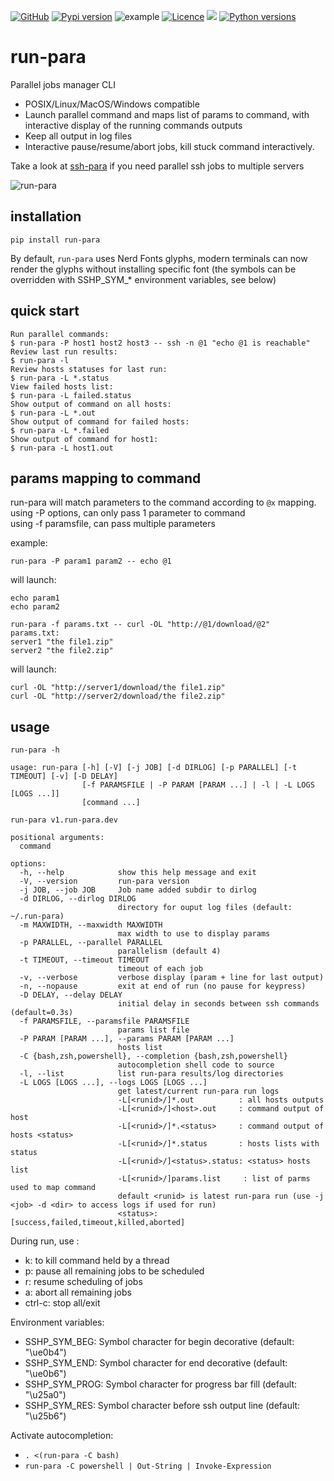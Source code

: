 [![GitHub](https://img.shields.io/badge/GitHub-joknarf%2Frun--para-black?logo=github)](https://github.com/joknarf/run-para)
[![Pypi version](https://img.shields.io/pypi/v/run-para.svg)](https://pypi.org/project/run-para/)
![example](https://github.com/joknarf/run-para/actions/workflows/python-publish.yml/badge.svg)
[![Licence](https://img.shields.io/badge/licence-MIT-blue.svg)](https://shields.io/)
[![](https://pepy.tech/badge/run-para)](https://pepy.tech/project/run-para)
[![Python versions](https://img.shields.io/badge/python-3.6+-blue.svg)](https://shields.io/)



# run-para

Parallel jobs manager CLI

* POSIX/Linux/MacOS/Windows compatible
* Launch parallel command and maps list of params to command, with interactive display of the running commands outputs
* Keep all output in log files
* Interactive pause/resume/abort jobs, kill stuck command interactively.

Take a look at [ssh-para](https://github.com/joknarf/ssh-para) if you need parallel ssh jobs to multiple servers

![run-para](https://github.com/user-attachments/assets/536424fd-20de-4512-a28f-9971d3e3311d)


## installation
```shell
pip install run-para
```
By default, `run-para` uses Nerd Fonts glyphs, modern terminals can now render the glyphs without installing specific font (the symbols can be overridden with SSHP_SYM_* environment variables, see below)

## quick start

```
Run parallel commands:
$ run-para -P host1 host2 host3 -- ssh -n @1 "echo @1 is reachable"
Review last run results:
$ run-para -l
Review hosts statuses for last run:
$ run-para -L *.status
View failed hosts list:
$ run-para -L failed.status
Show output of command on all hosts:
$ run-para -L *.out
Show output of command for failed hosts:
$ run-para -L *.failed
Show output of command for host1:
$ run-para -L host1.out
```

## params mapping to command

run-para will match parameters to the command according to `@x` mapping.  
using -P options, can only pass 1 parameter to command  
using -f paramsfile, can pass multiple parameters  

example:
```shell
run-para -P param1 param2 -- echo @1
```
will launch:
```shell
echo param1
echo param2
```
```shell
run-para -f params.txt -- curl -OL "http://@1/download/@2"
params.txt:
server1 "the file1.zip"
server2 "the file2.zip"
```
will launch:
```shell
curl -OL "http://server1/download/the file1.zip"
curl -OL "http://server2/download/the file2.zip"
```

## usage
```
run-para -h
```
```
usage: run-para [-h] [-V] [-j JOB] [-d DIRLOG] [-p PARALLEL] [-t TIMEOUT] [-v] [-D DELAY]
                [-f PARAMSFILE | -P PARAM [PARAM ...] | -l | -L LOGS [LOGS ...]]
                [command ...]

run-para v1.run-para.dev

positional arguments:
  command

options:
  -h, --help            show this help message and exit
  -V, --version         run-para version
  -j JOB, --job JOB     Job name added subdir to dirlog
  -d DIRLOG, --dirlog DIRLOG
                        directory for ouput log files (default: ~/.run-para)
  -m MAXWIDTH, --maxwidth MAXWIDTH
                        max width to use to display params
  -p PARALLEL, --parallel PARALLEL
                        parallelism (default 4)
  -t TIMEOUT, --timeout TIMEOUT
                        timeout of each job
  -v, --verbose         verbose display (param + line for last output)
  -n, --nopause         exit at end of run (no pause for keypress)
  -D DELAY, --delay DELAY
                        initial delay in seconds between ssh commands (default=0.3s)
  -f PARAMSFILE, --paramsfile PARAMSFILE
                        params list file
  -P PARAM [PARAM ...], --params PARAM [PARAM ...]
                        hosts list
  -C {bash,zsh,powershell}, --completion {bash,zsh,powershell}
                        autocompletion shell code to source
  -l, --list            list run-para results/log directories
  -L LOGS [LOGS ...], --logs LOGS [LOGS ...]
                        get latest/current run-para run logs
                        -L[<runid>/]*.out          : all hosts outputs
                        -L[<runid>/]<host>.out     : command output of host
                        -L[<runid>/]*.<status>     : command output of hosts <status>
                        -L[<runid>/]*.status       : hosts lists with status
                        -L[<runid>/]<status>.status: <status> hosts list
                        -L[<runid>/]params.list     : list of parms used to map command
                        default <runid> is latest run-para run (use -j <job> -d <dir> to access logs if used for run)
                        <status>: [success,failed,timeout,killed,aborted]
```    
During run, use :

* k: to kill command held by a thread
* p: pause all remaining jobs to be scheduled
* r: resume scheduling of jobs
* a: abort all remaining jobs
* ctrl-c: stop all/exit 

Environment variables:

* SSHP_SYM_BEG: Symbol character for begin decorative (default: "\ue0b4")
* SSHP_SYM_END: Symbol character for end decorative (default: "\ue0b6")
* SSHP_SYM_PROG: Symbol character for progress bar fill (default: "\u25a0")
* SSHP_SYM_RES: Symbol character before ssh output line (default: "\u25b6")

Activate autocompletion:

* `. <(run-para -C bash)`
* `run-para -C powershell | Out-String | Invoke-Expression`

